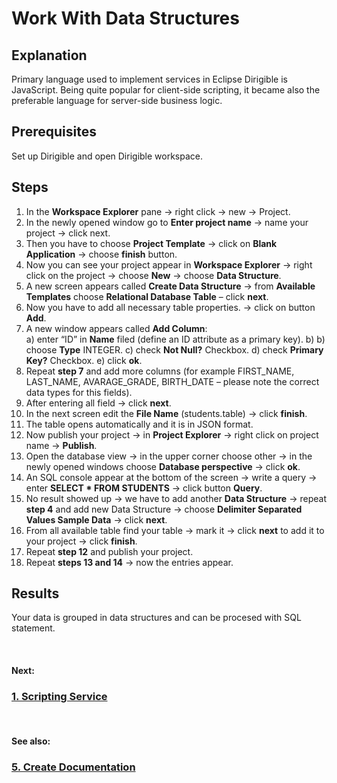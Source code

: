 # Work With Data Structures

## Explanation

Primary language used to implement services in Eclipse Dirigible is JavaScript. Being quite popular for client-side scripting, it became also the preferable language for server-side business logic.

## Prerequisites

Set up Dirigible and open Dirigible workspace.

## Steps
1.	In the **Workspace Explorer** pane -> right click -> new -> Project.
2.	In the newly opened window go to **Enter project name** -> name your project -> click next.  
3.	Then you have to choose **Project Template** -> click on **Blank Application** -> choose **finish** button.
4.	Now you can see your project appear in **Workspace Explorer** -> right click on the project -> choose **New** -> choose **Data Structure**. 
5.	A new screen appears called **Create Data Structure** -> from **Available Templates** choose **Relational Database Table** – click **next**.
6.	Now you have to add all necessary table properties. -> click on button **Add**.
7.	A new window appears called **Add Column**:  
	a)	enter “ID” in **Name** filed (define an ID attribute as a primary key).
	b)	b) choose **Type** INTEGER.
	c)	check **Not Null?** Checkbox.
	d)	check **Primary Key?** Checkbox.
	e)	click **ok**.
8.	Repeat **step 7** and add more columns (for example FIRST_NAME, LAST_NAME, AVARAGE_GRADE, BIRTH_DATE – please note the correct data types for this fields).
9.	After entering all field -> click **next**.
10.	In the next screen edit the **File Name** (students.table) -> click **finish**.
11.	The table opens automatically and it is in JSON format.
12.	Now publish your project -> in **Project Explorer** -> right click on project name -> **Publish**.
13.	Open the database view -> in the upper corner choose other -> in the newly opened windows choose **Database perspective** -> click **ok**.
14.	An SQL console appear at the bottom of the screen -> write a query -> enter **SELECT * FROM STUDENTS** -> click button **Query**.
15.	No result showed up -> we have to add another **Data Structure** -> repeat **step 4** and add new Data Structure -> choose **Delimiter Separated Values Sample Data** -> click **next**.
16.	From all available table find your table -> mark it -> click **next** to add it to your project -> click **finish**.
17.	Repeat **step 12** and publish your project.
18.	Repeat **steps 13 and 14** -> now the entries appear.

## Results

Your data is grouped in data structures and can be procesed with SQL statement.

<br>

#### Next:
### [1. Scripting Service](2.ScriptingService.md.md)

<br>

#### See also:
### [5. Create Documentation](5.Documentation.md)